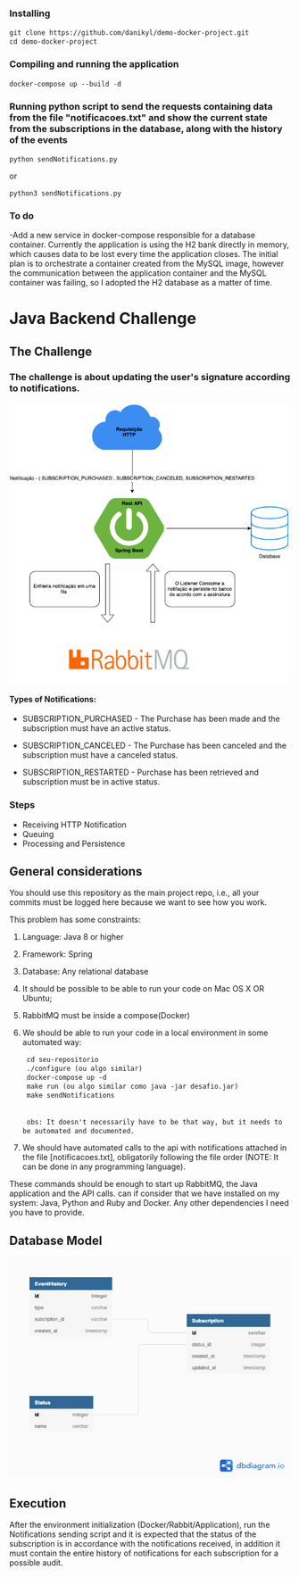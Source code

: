### Installing


```
git clone https://github.com/danikyl/demo-docker-project.git
cd demo-docker-project
``` 

### Compiling and running the application

```
docker-compose up --build -d
``` 

### Running python script to send the requests containing data from the file "notificacoes.txt" and show the current state from the subscriptions in the database, along with the history of the events

```
python sendNotifications.py
``` 
or
```
python3 sendNotifications.py
``` 
### To do
-Add a new service in docker-compose responsible for a database container. Currently the application is using the H2 bank directly in memory, which causes data to be lost every time the application closes. The initial plan is to orchestrate a container created from the MySQL image, however the communication between the application container and the MySQL container was failing, so I adopted the H2 database as a matter of time.


# Java Backend Challenge

## The Challenge

### The challenge is about updating the user's signature according to notifications.

<img src="DesafioFila.png" width="500" height="500">

#### Types of Notifications:

- SUBSCRIPTION_PURCHASED - The Purchase has been made and the subscription must have an active status.

- SUBSCRIPTION_CANCELED - The Purchase has been canceled and the subscription must have a canceled status.

- SUBSCRIPTION_RESTARTED - Purchase has been retrieved and subscription must be in active status.

### Steps

- Receiving HTTP Notification
- Queuing
- Processing and Persistence

## General considerations

You should use this repository as the main project repo, i.e., all your commits must be logged
here because we want to see how you work.

This problem has some constraints:

1. Language: Java 8 or higher

2. Framework: Spring

3. Database: Any relational database

4. It should be possible to be able to run your code on Mac OS X OR Ubuntu;

5. RabbitMQ must be inside a compose(Docker)

6. We should be able to run your code in a local environment in some automated way:

   ``` git clone seu-repositorio
    cd seu-repositorio
    ./configure (ou algo similar)
    docker-compose up -d
    make run (ou algo similar como java -jar desafio.jar)
    make sendNotifications 
    
    
    obs: It doesn't necessarily have to be that way, but it needs to be automated and documented.
   ```

7. We should have automated calls to the api with notifications attached in the file [notificacoes.txt],
    obligatorily following the file order (NOTE: It can be done in any programming language).

These commands should be enough to start up RabbitMQ, the Java application and the API calls. can if
consider that we have installed on my system: Java, Python and Ruby and Docker. Any other dependencies I need
you have to provide.

## Database Model

![Model](database_model.png)

## Execution

After the environment initialization (Docker/Rabbit/Application), run the Notifications sending script and it is expected that
the status of the subscription is in accordance with the notifications received, in addition it must contain the entire history of
notifications for each subscription for a possible audit.

